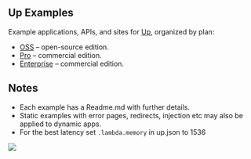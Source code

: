 
## Up Examples

Example applications, APIs, and sites for [Up](https://github.com/apex/up), organized by plan:

- [OSS](oss) – open-source edition.
- [Pro](pro) – commercial edition.
- [Enterprise](enterprise) – commercial edition.

## Notes

- Each example has a Readme.md with further details.
- Static examples with error pages, redirects, injection etc may also be applied to dynamic apps.
- For the best latency set `.lambda.memory` in up.json to 1536

<a href="https://apex.sh"><img src="http://tjholowaychuk.com:6000/svg/sponsor"></a>

